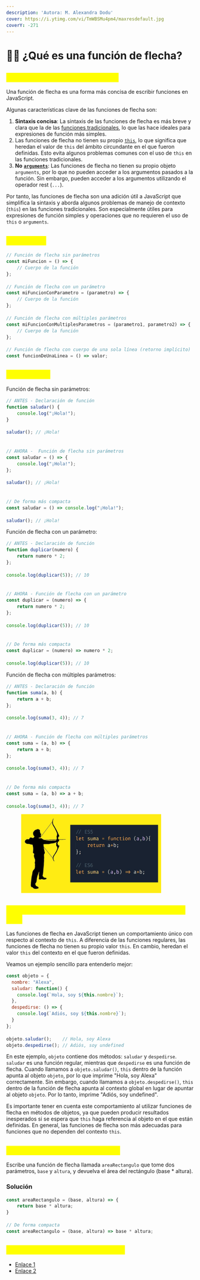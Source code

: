 ```yaml
---
description: 'Autora: M. Alexandra Dodu'
cover: https://i.ytimg.com/vi/TmWBSMu4pm4/maxresdefault.jpg
coverY: -271
---
```


# 👩‍💻 ¿Qué es una función de flecha?

## <mark style="color:yellow;">1. Definición y características</mark>

Una función de flecha es una forma más concisa de escribir funciones en JavaScript.

Algunas características clave de las funciones de flecha son:

1. **Sintaxis concisa**: La sintaxis de las funciones de flecha es más breve y clara que la de las [funciones tradicionales](../Checkpoint\_07/checkpoint07\_teoria.md#6-cu%C3%A1l-es-la-diferencia-entre-una-declaraci%C3%B3n-de-funci%C3%B3n-y-una-expresi%C3%B3n-de-funci%C3%B3n), lo que las hace ideales para expresiones de función más simples.
2. Las funciones de flecha no tienen su propio [`this`](../Checkpoint\_07/checkpoint07\_teoria.md#7-qu%C3%A9-es-la-palabra-clave-this-en-js), lo que significa que heredan el valor de `this` del ámbito circundante en el que fueron definidas. Esto evita algunos problemas comunes con el uso de `this` en las funciones tradicionales.
3. **No** [**`arguments`**](https://developer.mozilla.org/es/docs/Web/JavaScript/Reference/Functions/arguments): Las funciones de flecha no tienen su propio objeto `arguments`, por lo que no pueden acceder a los argumentos pasados a la función. Sin embargo, pueden acceder a los argumentos utilizando el operador rest (`...`).

Por tanto, las funciones de flecha son una adición útil a JavaScript que simplifica la sintaxis y aborda algunos problemas de manejo de contexto (`this`) en las funciones tradicionales. Son especialmente útiles para expresiones de función simples y operaciones que no requieren el uso de `this` o `arguments`.

## <mark style="color:yellow;">2. Sintaxis</mark>

```javascript
// Función de flecha sin parámetros
const miFuncion = () => {
    // Cuerpo de la función
};

// Función de flecha con un parámetro
const miFuncionConParametro = (parametro) => {
    // Cuerpo de la función
};

// Función de flecha con múltiples parámetros
const miFuncionConMultiplesParametros = (parametro1, parametro2) => {
    // Cuerpo de la función
};

// Función de flecha con cuerpo de una sola línea (retorno implícito)
const funcionDeUnaLinea = () => valor;
```

## <mark style="color:yellow;">3. Ejemplos</mark>

Función de flecha sin parámetros:

```javascript
// ANTES - Declaración de función
function saludar() {
    console.log("¡Hola!");
}

saludar(); // ¡Hola!


// AHORA -  Función de flecha sin parámetros
const saludar = () => {
    console.log("¡Hola!");
};

saludar(); // ¡Hola!


// De forma más compacta
const saludar = () => console.log("¡Hola!");

saludar(); // ¡Hola!
```

Función de flecha con un parámetro:

```javascript
// ANTES - Declaración de función
function duplicar(numero) {
    return numero * 2;
};

console.log(duplicar(5)); // 10


// AHORA - Función de flecha con un parámetro
const duplicar = (numero) => {
    return numero * 2;
};

console.log(duplicar(5)); // 10


// De forma más compacta
const duplicar = (numero) => numero * 2;

console.log(duplicar(5)); // 10
```

Función de flecha con múltiples parámetros:

```javascript
// ANTES - Declaración de función
function suma(a, b) {
    return a + b;
};

console.log(suma(3, 4)); // 7


// AHORA - Función de flecha con múltiples parámetros
const suma = (a, b) => {
    return a + b;
};

console.log(suma(3, 4)); // 7


// De forma más compacta
const suma = (a, b) => a + b;

console.log(suma(3, 4)); // 7
```

<figure><img src=".gitbook/assets/image (12).png" alt="" width="375"><figcaption></figcaption></figure>

## <mark style="color:yellow;">4. Cómo funcionan las funciones de flecha con</mark> <mark style="color:yellow;"></mark><mark style="color:yellow;">`this`</mark>

Las funciones de flecha en JavaScript tienen un comportamiento único con respecto al contexto de `this`. A diferencia de las funciones regulares, las funciones de flecha no tienen su propio valor `this`. En cambio, heredan el valor `this` del contexto en el que fueron definidas.

Veamos un ejemplo sencillo para entenderlo mejor:

```javascript
const objeto = {
  nombre: "Alexa",
  saludar: function() {
    console.log(`Hola, soy ${this.nombre}`);
  },
  despedirse: () => {
    console.log(`Adiós, soy ${this.nombre}`);
  }
};

objeto.saludar();    // Hola, soy Alexa
objeto.despedirse(); // Adiós, soy undefined
```

En este ejemplo, `objeto` contiene dos métodos: `saludar` y `despedirse`. `saludar` es una función regular, mientras que `despedirse` es una función de flecha. Cuando llamamos a `objeto.saludar()`, `this` dentro de la función apunta al objeto `objeto`, por lo que imprime "Hola, soy Alexa" correctamente. Sin embargo, cuando llamamos a `objeto.despedirse()`, `this` dentro de la función de flecha apunta al contexto global en lugar de apuntar al objeto `objeto`. Por lo tanto, imprime "Adiós, soy undefined".

Es importante tener en cuenta este comportamiento al utilizar funciones de flecha en métodos de objetos, ya que pueden producir resultados inesperados si se espera que `this` haga referencia al objeto en el que están definidas. En general, las funciones de flecha son más adecuadas para funciones que no dependen del contexto `this`.

## <mark style="color:yellow;">5. ¡Pon a prueba lo aprendido!</mark>

Escribe una función de flecha llamada `areaRectangulo` que tome dos parámetros, `base` y `altura`, y devuelva el área del rectángulo (base \* altura).

### Solución

```javascript
const areaRectangulo = (base, altura) => {
    return base * altura;
}

// De forma compacta
const areaRectangulo = (base, altura) => base * altura;
```

## <mark style="color:yellow;">6. Bibliografía para profundizar</mark>

* [Enlace 1](https://www.freecodecamp.org/espanol/news/cuando-y-por-que-debes-usar-las-funciones-flecha-de-es6-y-cuando-no/)
* [Enlace 2](https://www.w3schools.com/js/js\_arrow\_function.asp)
